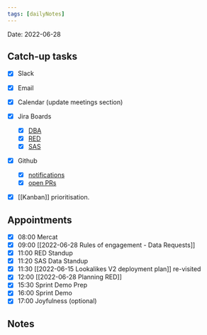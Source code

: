 ```yaml
---
tags: [dailyNotes]
---
```

 
Date: 2022-06-28

## Catch-up tasks

- [x] Slack
- [x] Email
- [x] Calendar (update meetings section)
- [x] Jira Boards
  - [x] [DBA](https://hybridtheory.atlassian.net/jira/software/c/projects/DBA/boards/90) 
  - [x] [RED](https://hybridtheory.atlassian.net/jira/software/c/projects/RED/boards/86)
  - [x] [SAS](https://hybridtheory.atlassian.net/jira/software/c/projects/SAS/boards/66)
- [x] Github
  - [x] [notifications](https://github.com/notifications?query=is%3Aunread)
  - [x] [open PRs](https://github.com/pulls?q=is%3Aopen+is%3Apr+user%3Ahybridtheory+-label%3Adependencies+)
- [x] [[Kanban]] prioritisation.


## Appointments
- [x] 08:00 Mercat
- [x] 09:00 [[2022-06-28 Rules of engagement - Data Requests]]
- [x] 11:00 RED Standup
- [x] 11:20 SAS Data Standup
- [x] 11:30 [[2022-06-15 Lookalikes V2 deployment plan]] re-visited
- [x] 12:00 [[2022-06-28 Planning RED]]
- [x] 15:30 Sprint Demo Prep
- [x] 16:00 Sprint Demo
- [x] 17:00 Joyfulness (optional)

## Notes